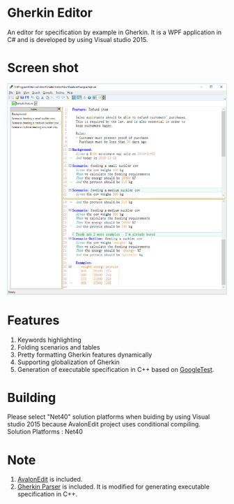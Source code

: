 # Gherkin Editor

An editor for specification by example in Gherkin.
It is a WPF application in C# and is developed by using Visual studio 2015.

# Screen shot
![sceen shot](https://github.com/bzquan/GherkinEditor/blob/master/ScreenShot.png)

# Features
1. Keywords highlighting
2. Folding scenarios and tables
3. Pretty formatting Gherkin features dynamically
4. Supporting globalization of Gherkin
5. Generation of executable specification in C++ based on [GoogleTest](https://github.com/google/googletest).

# Building
Please select "Net40" solution platforms when buiding by using Visual studio 2015 because AvalonEdit project uses conditional compiling.  
Solution Platforms : Net40

# Note
1. [AvalonEdit](https://github.com/icsharpcode/AvalonEdit) is included.
2. [Gherkin Parser](https://github.com/cucumber/cucumber/tree/master/gherkin) is included. It is modified for generating executable specification in C++.

